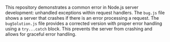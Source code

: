 This repository demonstrates a common error in Node.js server development: unhandled exceptions within request handlers. The `bug.js` file shows a server that crashes if there is an error processing a request.  The `bugSolution.js` file provides a corrected version with proper error handling using a `try...catch` block. This prevents the server from crashing and allows for graceful error handling.